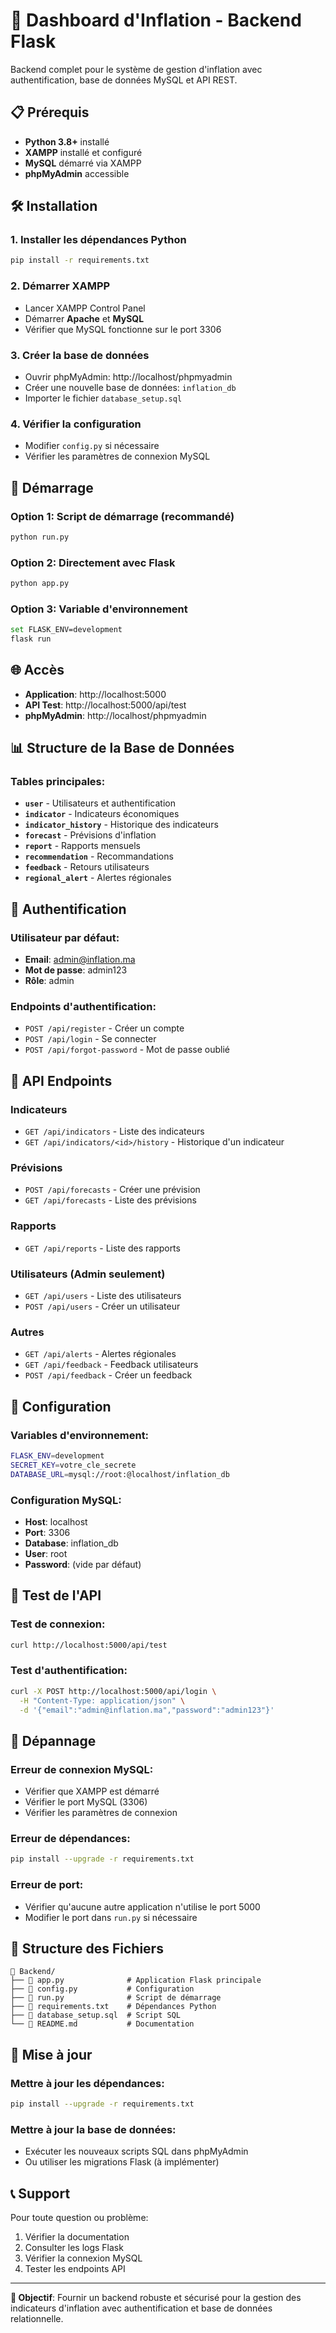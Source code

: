 # 🚀 Dashboard d'Inflation - Backend Flask

Backend complet pour le système de gestion d'inflation avec authentification, base de données MySQL et API REST.

## 📋 Prérequis

- **Python 3.8+** installé
- **XAMPP** installé et configuré
- **MySQL** démarré via XAMPP
- **phpMyAdmin** accessible

## 🛠️ Installation

### 1. Installer les dépendances Python
```bash
pip install -r requirements.txt
```

### 2. Démarrer XAMPP
- Lancer XAMPP Control Panel
- Démarrer **Apache** et **MySQL**
- Vérifier que MySQL fonctionne sur le port 3306

### 3. Créer la base de données
- Ouvrir phpMyAdmin: http://localhost/phpmyadmin
- Créer une nouvelle base de données: `inflation_db`
- Importer le fichier `database_setup.sql`

### 4. Vérifier la configuration
- Modifier `config.py` si nécessaire
- Vérifier les paramètres de connexion MySQL

## 🚀 Démarrage

### Option 1: Script de démarrage (recommandé)
```bash
python run.py
```

### Option 2: Directement avec Flask
```bash
python app.py
```

### Option 3: Variable d'environnement
```bash
set FLASK_ENV=development
flask run
```

## 🌐 Accès

- **Application**: http://localhost:5000
- **API Test**: http://localhost:5000/api/test
- **phpMyAdmin**: http://localhost/phpmyadmin

## 📊 Structure de la Base de Données

### Tables principales:
- **`user`** - Utilisateurs et authentification
- **`indicator`** - Indicateurs économiques
- **`indicator_history`** - Historique des indicateurs
- **`forecast`** - Prévisions d'inflation
- **`report`** - Rapports mensuels
- **`recommendation`** - Recommandations
- **`feedback`** - Retours utilisateurs
- **`regional_alert`** - Alertes régionales

## 🔐 Authentification

### Utilisateur par défaut:
- **Email**: admin@inflation.ma
- **Mot de passe**: admin123
- **Rôle**: admin

### Endpoints d'authentification:
- `POST /api/register` - Créer un compte
- `POST /api/login` - Se connecter
- `POST /api/forgot-password` - Mot de passe oublié

## 📡 API Endpoints

### Indicateurs
- `GET /api/indicators` - Liste des indicateurs
- `GET /api/indicators/<id>/history` - Historique d'un indicateur

### Prévisions
- `POST /api/forecasts` - Créer une prévision
- `GET /api/forecasts` - Liste des prévisions

### Rapports
- `GET /api/reports` - Liste des rapports

### Utilisateurs (Admin seulement)
- `GET /api/users` - Liste des utilisateurs
- `POST /api/users` - Créer un utilisateur

### Autres
- `GET /api/alerts` - Alertes régionales
- `GET /api/feedback` - Feedback utilisateurs
- `POST /api/feedback` - Créer un feedback

## 🔧 Configuration

### Variables d'environnement:
```bash
FLASK_ENV=development
SECRET_KEY=votre_cle_secrete
DATABASE_URL=mysql://root:@localhost/inflation_db
```

### Configuration MySQL:
- **Host**: localhost
- **Port**: 3306
- **Database**: inflation_db
- **User**: root
- **Password**: (vide par défaut)

## 🧪 Test de l'API

### Test de connexion:
```bash
curl http://localhost:5000/api/test
```

### Test d'authentification:
```bash
curl -X POST http://localhost:5000/api/login \
  -H "Content-Type: application/json" \
  -d '{"email":"admin@inflation.ma","password":"admin123"}'
```

## 🐛 Dépannage

### Erreur de connexion MySQL:
- Vérifier que XAMPP est démarré
- Vérifier le port MySQL (3306)
- Vérifier les paramètres de connexion

### Erreur de dépendances:
```bash
pip install --upgrade -r requirements.txt
```

### Erreur de port:
- Vérifier qu'aucune autre application n'utilise le port 5000
- Modifier le port dans `run.py` si nécessaire

## 📁 Structure des Fichiers

```
📁 Backend/
├── 📄 app.py              # Application Flask principale
├── 📄 config.py           # Configuration
├── 📄 run.py              # Script de démarrage
├── 📄 requirements.txt    # Dépendances Python
├── 📄 database_setup.sql  # Script SQL
└── 📄 README.md           # Documentation
```

## 🔄 Mise à jour

### Mettre à jour les dépendances:
```bash
pip install --upgrade -r requirements.txt
```

### Mettre à jour la base de données:
- Exécuter les nouveaux scripts SQL dans phpMyAdmin
- Ou utiliser les migrations Flask (à implémenter)

## 📞 Support

Pour toute question ou problème:
1. Vérifier la documentation
2. Consulter les logs Flask
3. Vérifier la connexion MySQL
4. Tester les endpoints API

---

**🎯 Objectif**: Fournir un backend robuste et sécurisé pour la gestion des indicateurs d'inflation avec authentification et base de données relationnelle.
